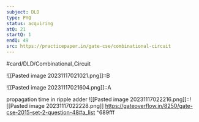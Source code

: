 ```yaml
---
subject: DLD
type: PYQ
status: acquiring
atQ: 21
startQ: 1
endQ: 49
src: https://practicepaper.in/gate-cse/combinational-circuit
---
```

#card/DLD/Combinational_Circuit

![[Pasted image 20231117021021.png]]::B <!--SR:!2023-12-04,2,150-->

![[Pasted image 20231117021604.png]]::A

propagation time in ripple adder
![[Pasted image 20231117022216.png]]::![[Pasted image 20231117022228.png]] https://gateoverflow.in/8250/gate-cse-2015-set-2-question-48#a_list ^689fff

